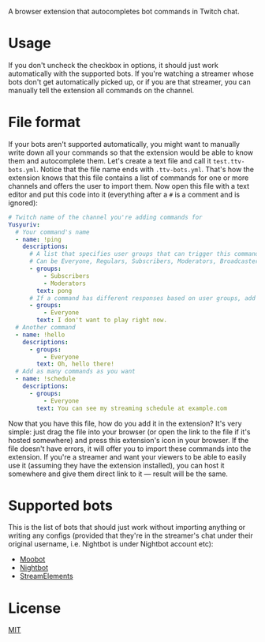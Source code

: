 A browser extension that autocompletes bot commands in Twitch chat.

# Usage
If you don't uncheck the checkbox in options, it should just work automatically with the supported bots. If you're watching a streamer whose bots don't get automatically picked up, or if you are that streamer, you can manually tell the extension all commands on the channel.

# File format
If your bots aren't supported automatically, you might want to manually write down all your commands so that the extension would be able to know them and autocomplete them. Let's create a text file and call it `test.ttv-bots.yml`. Notice that the file name ends with `.ttv-bots.yml`. That's how the extension knows that this file contains a list of commands for one or more channels and offers the user to import them. Now open this file with a text editor and put this code into it (everything after a `#` is a comment and is ignored):

```yaml
# Twitch name of the channel you're adding commands for
Yusyuriv:
  # Your command's name
  - name: !ping
    descriptions:
      # A list that specifies user groups that can trigger this command.
      # Can be Everyone, Regulars, Subscribers, Moderators, Broadcaster.
      - groups:
          - Subscribers
          - Moderators
        text: pong
      # If a command has different responses based on user groups, add additional responses
      - groups:
          - Everyone
        text: I don't want to play right now.
  # Another command
  - name: !hello
    descriptions:
      - groups:
          - Everyone
        text: Oh, hello there!
  # Add as many commands as you want
  - name: !schedule
    descriptions:
      - groups:
          - Everyone
        text: You can see my streaming schedule at example.com
```

Now that you have this file, how do you add it in the extension? It's very simple: just drag the file into your browser (or open the link to the file if it's hosted somewhere) and press this extension's icon in your browser. If the file doesn't have errors, it will offer you to import these commands into the extension. If you're a streamer and want your viewers to be able to easily use it (assuming they have the extension installed), you can host it somewhere and give them direct link to it — result will be the same.

# Supported bots
This is the list of bots that should just work without importing anything or writing any configs (provided that they're in the streamer's chat under their original username, i.e. Nightbot is under Nightbot account etc):

* [Moobot]
* [Nightbot]
* [StreamElements]

# License
[MIT](LICENSE)

[Moobot]: https://twitch.moobot.tv/
[Nightbot]: https://beta.nightbot.tv/
[StreamElements]: https://streamelements.com/

